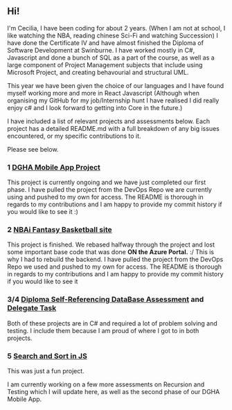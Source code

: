 ## Hi!

I'm Cecilia, I have been coding for about 2 years.
(When I am not at school, I like watching the NBA, reading chinese Sci-Fi and watching Succession)
I have done the Certificate IV and have almost finished the Diploma of Software Development at Swinburne.
I have worked mostly in C#, Javascript and done a bunch of SQL as a part of the course, as well as a large component of Project Management subjects that include using Microsoft Project, and creating behavourial and structural UML.

This year we have been given the choice of our languages and I have found myself working more and more in React Javascript (Although when organising my GitHub for my job/Internship hunt I have realised I did really enjoy c# and I look forward to getting into Core in the future.)

I have included a list of relevant projects and assessments below. 
Each project has a detailed README.md with a full breakdown of any big issues encountered, or my specific contributions to it.

Please see below.

### 1 [DGHA Mobile App Project](https://github.com/cecpoool/DGHA.1019.git)
This project is currently ongoing and we have just completed our first phase.
I have pulled the project from the DevOps Repo we are currently using and pushed to my own for access. The README is thorough in regards to my contributions and I am happy to provide my commit history if you would like to see it :)

### 2 [NBAi Fantasy Basketball site](https://github.com/cecpoool/NBAi-Proj.git)
This project is finished. We rebased halfway through the project and lost some important base code that was done **ON the Azure Portal.**
:/  This is why I had to rebuild the backend. 
I have pulled the project from the DevOps Repo we used and pushed to my own for access. The README is thorough in regards to my contributions and I am happy to provide my commit history if you would like to see it 

### 3/4 [Diploma Self-Referencing DataBase Assessment](https://github.com/cecpoool/DGHA.1019.git) and [Delegate Task](https://github.com/cecpoool/DelegatesUrgh.git)
Both of these projects are in C# and required a lot of problem solving and testing. I include them because I am proud of where I got to in both projects.

### 5 [Search and Sort in JS](https://github.com/cecpoool/AlgorMT.git)
This was just a fun project.

I am currently working on a few more assessments on Recursion and Testing which I will update here, as well as the second phase of our DGHA Mobile App.

